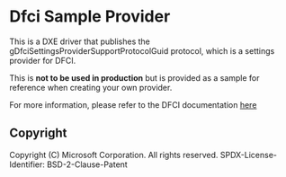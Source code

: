# Dfci Sample Provider

This is a DXE driver that publishes the gDfciSettingsProviderSupportProtocolGuid protocol, which is a settings provider
for DFCI.

This is **not to be used in production** but is provided as a sample for reference when creating your own provider.

For more information, please refer to the DFCI documentation [here]( https://github.com/microsoft/mu_feature_dfci/tree/main/DfciPkg/Docs/PlatformIntegration/DfciSettingProviders/)

## Copyright

Copyright (C) Microsoft Corporation. All rights reserved.
SPDX-License-Identifier: BSD-2-Clause-Patent
